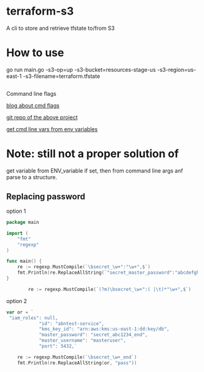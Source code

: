 # terraform-s3
A cli to store and retrieve tfstate to/from S3

# How to use
go run main.go -s3-op=up -s3-bucket=resources-stage-us -s3-region=us-east-1 -s3-filename=terraform.tfstate

##
Command line flags

[blog about cmd flags](https://golangexample.com/generate-flags-by-parsing-structures/)

[git repo of the above project](https://github.com/octago/sflags/)

[get cmd line vars from env variables](https://github.com/jamiealquiza/envy)

# Note: still not a proper solution of

get variable from ENV_variable if set, then from command line args anf parse to a structure.

## Replacing password

option 1
```go
package main

import (
	"fmt"
	"regexp"
)

func main() {
	re := regexp.MustCompile(`\bsecret_\w+":"\w+",$`)
	fmt.Println(re.ReplaceAllString(`"secret_master_password":"abcdefgh3242",`, "secret_master_password\":\"pass\""))
}

		re := regexp.MustCompile(`(?m)\bsecret_\w+":( |\t)*"\w+",$`)

```
option 2
```go
var or = `
 "iam_roles": null,
            "id": "abntest-service",
            "kms_key_id": "arn:aws:kms:us-east-1:dd:key/db",
            "master_password": "secret_abc1234_end",
            "master_username": "masteruser",
            "port": 5432,`

	re := regexp.MustCompile(`\bsecret_\w+_end`)
	fmt.Println(re.ReplaceAllString(or, "pass"))
```